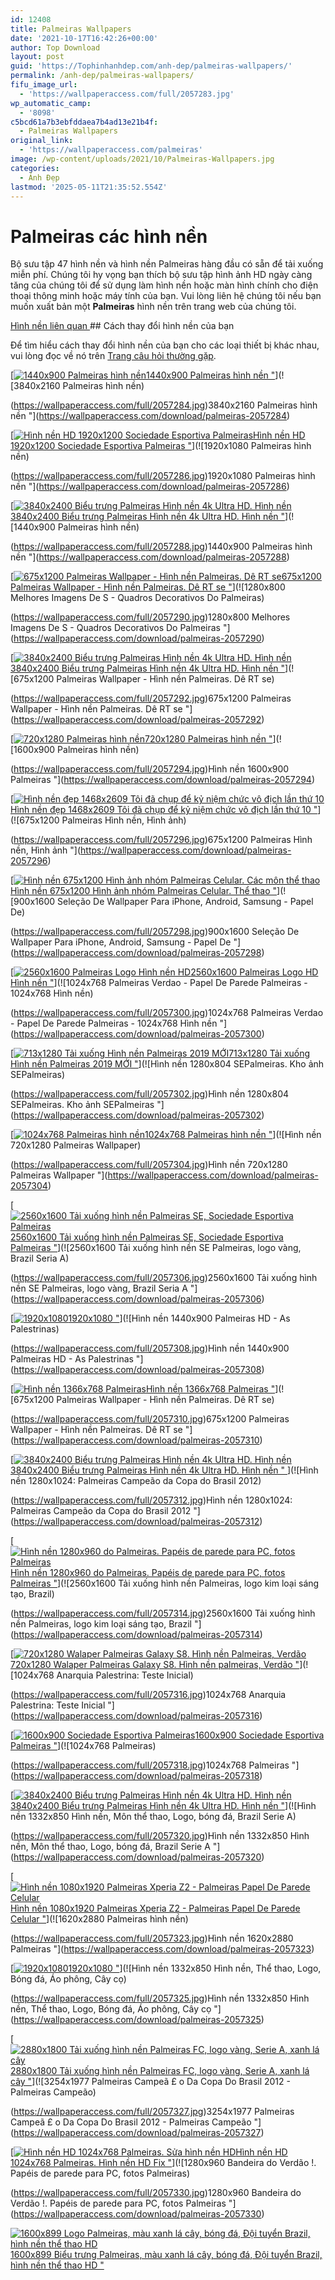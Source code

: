 ```yaml
---
id: 12408
title: Palmeiras Wallpapers
date: '2021-10-17T16:42:26+00:00'
author: Top Download
layout: post
guid: 'https://Tophinhanhdep.com/anh-dep/palmeiras-wallpapers/'
permalink: /anh-dep/palmeiras-wallpapers/
fifu_image_url:
  - 'https://wallpaperaccess.com/full/2057283.jpg'
wp_automatic_camp:
  - '8098'
c5bcd61a7b3ebfddaea7b4ad13e21b4f:
  - Palmeiras Wallpapers
original_link:
  - 'https://wallpaperaccess.com/palmeiras'
image: /wp-content/uploads/2021/10/Palmeiras-Wallpapers.jpg
categories:
  - Ảnh Đẹp
lastmod: '2025-05-11T21:35:52.554Z'
---
```

# Palmeiras các hình nền

Bộ sưu tập 47 hình nền và hình nền Palmeiras hàng đầu có sẵn để tải xuống miễn phí. Chúng tôi hy vọng bạn thích bộ sưu tập hình ảnh HD ngày càng tăng của chúng tôi để sử dụng làm hình nền hoặc màn hình chính cho điện thoại thông minh hoặc máy tính của bạn. Vui lòng liên hệ chúng tôi nếu bạn muốn xuất bản một **Palmeiras** hình nền trên trang web của chúng tôi.

[Hình nền liên quan ](#related) ## Cách thay đổi hình nền của bạn

Để tìm hiểu cách thay đổi hình nền của bạn cho các loại thiết bị khác nhau, vui lòng đọc về nó trên [Trang câu hỏi thường gặp](https://tophinhanhdep.com/faq/).

  
[[![1440x900 Palmeiras hình nền](https://wallpaperaccess.com/full/2057283.jpg)1440x900 Palmeiras hình nền "](https://wallpaperaccess.com/download/palmeiras-2057283)](![3840x2160 Palmeiras hình nền)

(https://wallpaperaccess.com/full/2057284.jpg)3840x2160 Palmeiras hình nền "](https://wallpaperaccess.com/download/palmeiras-2057284)

[[![Hình nền HD 1920x1200 Sociedade Esportiva Palmeiras](https://wallpaperaccess.com/full/2057285.jpg)Hình nền HD 1920x1200 Sociedade Esportiva Palmeiras "](https://wallpaperaccess.com/download/palmeiras-2057285)](![1920x1080 Palmeiras hình nền)

(https://wallpaperaccess.com/full/2057286.jpg)1920x1080 Palmeiras hình nền "](https://wallpaperaccess.com/download/palmeiras-2057286)

[[![3840x2400 Biểu trưng Palmeiras Hình nền 4k Ultra HD.  Hình nền](https://wallpaperaccess.com/full/2057287.jpg)3840x2400 Biểu trưng Palmeiras Hình nền 4k Ultra HD. Hình nền "](https://wallpaperaccess.com/download/palmeiras-2057287)](![1440x900 Palmeiras hình nền)

(https://wallpaperaccess.com/full/2057288.jpg)1440x900 Palmeiras hình nền "](https://wallpaperaccess.com/download/palmeiras-2057288)

[[![675x1200 Palmeiras Wallpaper - Hình nền Palmeiras.  Dê RT se](https://wallpaperaccess.com/full/2057289.jpg)675x1200 Palmeiras Wallpaper - Hình nền Palmeiras. Dê RT se "](https://wallpaperaccess.com/download/palmeiras-2057289)](![1280x800 Melhores Imagens De S - Quadros Decorativos Do Palmeiras)

(https://wallpaperaccess.com/full/2057290.jpg)1280x800 Melhores Imagens De S - Quadros Decorativos Do Palmeiras "](https://wallpaperaccess.com/download/palmeiras-2057290)

[[![3840x2400 Biểu trưng Palmeiras Hình nền 4k Ultra HD.  Hình nền](https://wallpaperaccess.com/full/2057291.jpg)3840x2400 Biểu trưng Palmeiras Hình nền 4k Ultra HD. Hình nền "](https://wallpaperaccess.com/download/palmeiras-2057291)](![675x1200 Palmeiras Wallpaper - Hình nền Palmeiras.  Dê RT se)

(https://wallpaperaccess.com/full/2057292.jpg)675x1200 Palmeiras Wallpaper - Hình nền Palmeiras. Dê RT se "](https://wallpaperaccess.com/download/palmeiras-2057292)

[[![720x1280 Palmeiras hình nền](https://wallpaperaccess.com/full/2057293.jpg)720x1280 Palmeiras hình nền "](https://wallpaperaccess.com/download/palmeiras-2057293)](![1600x900 Palmeiras hình nền)

(https://wallpaperaccess.com/full/2057294.jpg)Hình nền 1600x900 Palmeiras "](https://wallpaperaccess.com/download/palmeiras-2057294)

[[![Hình nền đẹp 1468x2609 Tôi đã chụp để kỷ niệm chức vô địch lần thứ 10](https://wallpaperaccess.com/full/2057295.jpg)Hình nền đẹp 1468x2609 Tôi đã chụp để kỷ niệm chức vô địch lần thứ 10 "](https://wallpaperaccess.com/download/palmeiras-2057295)](![675x1200 Palmeiras Hình nền, Hình ảnh)

(https://wallpaperaccess.com/full/2057296.jpg)675x1200 Palmeiras Hình nền, Hình ảnh "](https://wallpaperaccess.com/download/palmeiras-2057296)

[[![Hình nền 675x1200 Hình ảnh nhóm Palmeiras Celular.  Các môn thể thao](https://wallpaperaccess.com/full/2057297.jpg)Hình nền 675x1200 Hình ảnh nhóm Palmeiras Celular. Thể thao "](https://wallpaperaccess.com/download/palmeiras-2057297)](![900x1600 Seleção De Wallpaper Para iPhone, Android, Samsung - Papel De)

(https://wallpaperaccess.com/full/2057298.jpg)900x1600 Seleção De Wallpaper Para iPhone, Android, Samsung - Papel De "](https://wallpaperaccess.com/download/palmeiras-2057298)

[[![2560x1600 Palmeiras Logo Hình nền HD](https://wallpaperaccess.com/full/2057299.jpg)2560x1600 Palmeiras Logo HD Hình nền "](https://wallpaperaccess.com/download/palmeiras-2057299)](![1024x768 Palmeiras Verdao - Papel De Parede Palmeiras - 1024x768 Hình nền)

(https://wallpaperaccess.com/full/2057300.jpg)1024x768 Palmeiras Verdao - Papel De Parede Palmeiras - 1024x768 Hình nền "](https://wallpaperaccess.com/download/palmeiras-2057300)

[[![713x1280 Tải xuống Hình nền Palmeiras 2019 MỚI](https://wallpaperaccess.com/full/2057301.jpg)713x1280 Tải xuống Hình nền Palmeiras 2019 MỚI "](https://wallpaperaccess.com/download/palmeiras-2057301)](![Hình nền 1280x804 SEPalmeiras.  Kho ảnh SEPalmeiras)

(https://wallpaperaccess.com/full/2057302.jpg)Hình nền 1280x804 SEPalmeiras. Kho ảnh SEPalmeiras "](https://wallpaperaccess.com/download/palmeiras-2057302)

[[![1024x768 Palmeiras hình nền](https://wallpaperaccess.com/full/2057303.jpg)1024x768 Palmeiras hình nền "](https://wallpaperaccess.com/download/palmeiras-2057303)](![Hình nền 720x1280 Palmeiras Wallpaper)

(https://wallpaperaccess.com/full/2057304.jpg)Hình nền 720x1280 Palmeiras Wallpaper "](https://wallpaperaccess.com/download/palmeiras-2057304)

[[![2560x1600 Tải xuống hình nền Palmeiras SE, Sociedade Esportiva Palmeiras](https://wallpaperaccess.com/full/2057305.jpg)2560x1600 Tải xuống hình nền Palmeiras SE, Sociedade Esportiva Palmeiras "](https://wallpaperaccess.com/download/palmeiras-2057305)](![2560x1600 Tải xuống hình nền SE Palmeiras, logo vàng, Brazil Seria A)

(https://wallpaperaccess.com/full/2057306.jpg)2560x1600 Tải xuống hình nền SE Palmeiras, logo vàng, Brazil Seria A "](https://wallpaperaccess.com/download/palmeiras-2057306)

[[![1920x1080 ](https://wallpaperaccess.com/full/2057307.jpg)1920x1080 "](https://wallpaperaccess.com/download/palmeiras-2057307)](![Hình nền 1440x900 Palmeiras HD - As Palestrinas)

(https://wallpaperaccess.com/full/2057308.jpg)Hình nền 1440x900 Palmeiras HD - As Palestrinas "](https://wallpaperaccess.com/download/palmeiras-2057308)

[[![Hình nền 1366x768 Palmeiras](https://wallpaperaccess.com/full/2057309.jpg)Hình nền 1366x768 Palmeiras "](https://wallpaperaccess.com/download/palmeiras-2057309)](![675x1200 Palmeiras Wallpaper - Hình nền Palmeiras.  Dê RT se)

(https://wallpaperaccess.com/full/2057310.jpg)675x1200 Palmeiras Wallpaper - Hình nền Palmeiras. Dê RT se "](https://wallpaperaccess.com/download/palmeiras-2057310)

[[![3840x2400 Biểu trưng Palmeiras Hình nền 4k Ultra HD.  Hình nền](https://wallpaperaccess.com/full/2057311.jpg)3840x2400 Biểu trưng Palmeiras Hình nền 4k Ultra HD. Hình nền " ](https://wallpaperaccess.com/download/palmeiras-2057311)](![Hình nền 1280x1024: Palmeiras Campeão da Copa do Brasil 2012)

(https://wallpaperaccess.com/full/2057312.jpg)Hình nền 1280x1024: Palmeiras Campeão da Copa do Brasil 2012 "](https://wallpaperaccess.com/download/palmeiras-2057312)

[[![Hình nền 1280x960 do Palmeiras.  Papéis de parede para PC, fotos Palmeiras](https://wallpaperaccess.com/full/2057313.jpg)Hình nền 1280x960 do Palmeiras. Papéis de parede para PC, fotos Palmeiras "](https://wallpaperaccess.com/download/palmeiras-2057313)](![2560x1600 Tải xuống hình nền Palmeiras, logo kim loại sáng tạo, Brazil)

(https://wallpaperaccess.com/full/2057314.jpg)2560x1600 Tải xuống hình nền Palmeiras, logo kim loại sáng tạo, Brazil "](https://wallpaperaccess.com/download/palmeiras-2057314)

[[![720x1280 Walaper Palmeiras Galaxy S8.  Hình nền Palmeiras, Verdão](https://wallpaperaccess.com/full/2057315.jpg)720x1280 Walaper Palmeiras Galaxy S8. Hình nền palmeiras, Verdão "](https://wallpaperaccess.com/download/palmeiras-2057315)](![1024x768 Anarquia Palestrina: Teste Inicial)

(https://wallpaperaccess.com/full/2057316.jpg)1024x768 Anarquia Palestrina: Teste Inicial "](https://wallpaperaccess.com/download/palmeiras-2057316)

[[![1600x900 Sociedade Esportiva Palmeiras](https://wallpaperaccess.com/full/2057317.jpg)1600x900 Sociedade Esportiva Palmeiras "](https://wallpaperaccess.com/download/palmeiras-2057317)](![1024x768 Palmeiras)

(https://wallpaperaccess.com/full/2057318.jpg)1024x768 Palmeiras "](https://wallpaperaccess.com/download/palmeiras-2057318)

[[![3840x2400 Biểu trưng Palmeiras Hình nền 4k Ultra HD.  Hình nền](https://wallpaperaccess.com/full/2057319.jpg)3840x2400 Biểu trưng Palmeiras Hình nền 4k Ultra HD. Hình nền "](https://wallpaperaccess.com/download/palmeiras-2057319)](![Hình nền 1332x850 Hình nền, Môn thể thao, Logo, bóng đá, Brazil Serie A)

(https://wallpaperaccess.com/full/2057320.jpg)Hình nền 1332x850 Hình nền, Môn thể thao, Logo, bóng đá, Brazil Serie A "](https://wallpaperaccess.com/download/palmeiras-2057320)

[[![Hình nền 1080x1920 Palmeiras Xperia Z2 - Palmeiras Papel De Parede Celular](https://wallpaperaccess.com/full/2057321.jpg)Hình nền 1080x1920 Palmeiras Xperia Z2 - Palmeiras Papel De Parede Celular "](https://wallpaperaccess.com/download/palmeiras-2057321)](![1620x2880 Palmeiras hình nền)

(https://wallpaperaccess.com/full/2057323.jpg)Hình nền 1620x2880 Palmeiras "](https://wallpaperaccess.com/download/palmeiras-2057323)

[[![1920x1080 ](https://wallpaperaccess.com/full/2057324.jpg)1920x1080 "](https://wallpaperaccess.com/download/palmeiras-2057324)](![Hình nền 1332x850 Hình nền, Thể thao, Logo, Bóng đá, Áo phông, Cây cọ)

(https://wallpaperaccess.com/full/2057325.jpg)Hình nền 1332x850 Hình nền, Thể thao, Logo, Bóng đá, Áo phông, Cây cọ "](https://wallpaperaccess.com/download/palmeiras-2057325)

[[![2880x1800 Tải xuống hình nền Palmeiras FC, logo vàng, Serie A, xanh lá cây](https://wallpaperaccess.com/full/2057326.jpg)2880x1800 Tải xuống hình nền Palmeiras FC, logo vàng, Serie A, xanh lá cây "](https://wallpaperaccess.com/download/palmeiras-2057326)](![3254x1977 Palmeiras Campeã £ o Da Copa Do Brasil 2012 - Palmeiras Campeão)

(https://wallpaperaccess.com/full/2057327.jpg)3254x1977 Palmeiras Campeã £ o Da Copa Do Brasil 2012 - Palmeiras Campeão "](https://wallpaperaccess.com/download/palmeiras-2057327)

[[![Hình nền HD 1024x768 Palmeiras.  Sửa hình nền HD](https://wallpaperaccess.com/full/2057329.jpg)Hình nền HD 1024x768 Palmeiras. Hình nền HD Fix "](https://wallpaperaccess.com/download/palmeiras-2057329)](![1280x960 Bandeira do Verdão !.  Papéis de parede para PC, fotos Palmeiras)

(https://wallpaperaccess.com/full/2057330.jpg)1280x960 Bandeira do Verdão !. Papéis de parede para PC, fotos Palmeiras "](https://wallpaperaccess.com/download/palmeiras-2057330)

[![1600x899 Logo Palmeiras, màu xanh lá cây, bóng đá, Đội tuyển Brazil, hình nền thể thao HD](https://wallpaperaccess.com/full/2057331.jpg)1600x899 Biểu trưng Palmeiras, màu xanh lá cây, bóng đá, Đội tuyển Brazil, hình nền thể thao HD "](https://wallpaperaccess.com/download/palmeiras-2057331)
